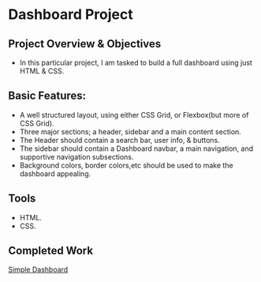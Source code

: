 # Dashboard Project

## Project Overview & Objectives
- In this particular project, I am tasked to build a full dashboard using just HTML & CSS.	

## Basic Features:
- A well structured layout, using either CSS Grid, or Flexbox(but more of CSS Grid).
- Three major sections; a header, sidebar and a main content section.
- The Header should contain a search bar, user info, & buttons.
- The sidebar should contain a Dashboard navbar, a main navigation, and supportive navigation subsections.
- Background colors, border colors,etc should be used to make the dashboard appealing. 					

## Tools
- HTML.
- CSS.

## Completed Work
[Simple Dashboard](https://sorbari2016.github.io/dashboard/)
